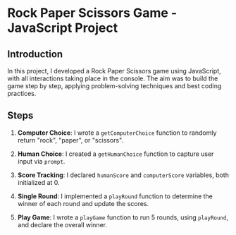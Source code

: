 # Rock Paper Scissors Game - JavaScript Project

## Introduction

In this project, I developed a Rock Paper Scissors game using JavaScript, with all interactions taking place in the console. The aim was to build the game step by step, applying problem-solving techniques and best coding practices.

## Steps

1. **Computer Choice**: I wrote a `getComputerChoice` function to randomly return "rock", "paper", or "scissors".

2. **Human Choice**: I created a `getHumanChoice` function to capture user input via `prompt`.

3. **Score Tracking**: I declared `humanScore` and `computerScore` variables, both initialized at 0.

4. **Single Round**: I implemented a `playRound` function to determine the winner of each round and update the scores.

5. **Play Game**: I wrote a `playGame` function to run 5 rounds, using `playRound`, and declare the overall winner.
